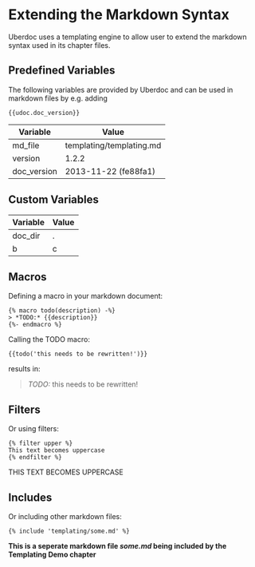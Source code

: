 # Extending the Markdown Syntax

Uberdoc uses a templating engine to allow user to extend the markdown syntax used in its chapter files.

## Predefined Variables

The following variables are provided by Uberdoc and can be used in markdown files by e.g. adding


    {{udoc.doc_version}}


Variable | Value
---------|---------
md_file|templating/templating.md
version|1.2.2
doc_version|2013-11-22 (fe88fa1)


## Custom Variables

Variable | Value
---------|---------
doc_dir|.
b|c


## Macros

Defining a macro in your markdown document:


    {% macro todo(description) -%}
    > *TODO:* {{description}}
    {%- endmacro %}




Calling the TODO macro:


    {{todo('this needs to be rewritten!')}}


results in:

> *TODO:* this needs to be rewritten!

## Filters

Or using filters:


    {% filter upper %}
    This text becomes uppercase
    {% endfilter %}


THIS TEXT BECOMES UPPERCASE


## Includes

Or including other markdown files:


    {% include 'templating/some.md' %}

**This is a seperate markdown file *some.md* being included by the Templating Demo chapter**